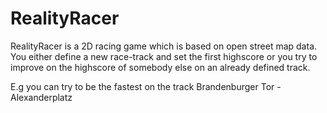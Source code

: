 # RealityRacer

RealityRacer is a 2D racing game which is based on open street map data.
You either define a new race-track and set the first highscore
or you try to improve on the highscore of somebody else
on an already defined track.

E.g you can try to be the fastest on the track
Brandenburger Tor - Alexanderplatz
